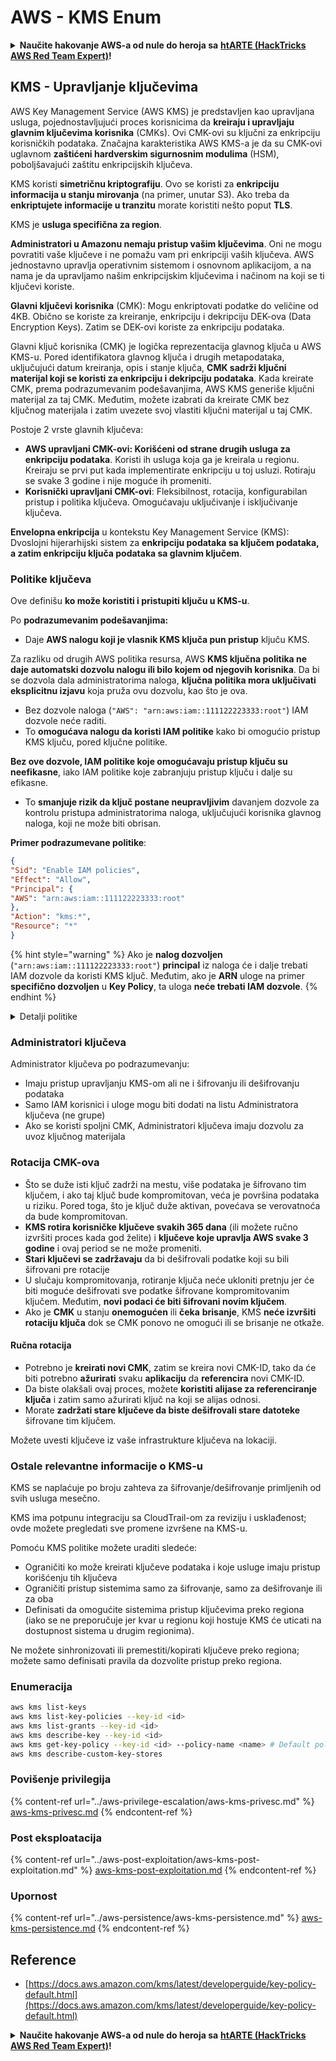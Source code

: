 # AWS - KMS Enum

<details>

<summary><strong>Naučite hakovanje AWS-a od nule do heroja sa</strong> <a href="https://training.hacktricks.xyz/courses/arte"><strong>htARTE (HackTricks AWS Red Team Expert)</strong></a><strong>!</strong></summary>

Drugi načini podrške HackTricks-u:

* Ako želite da vidite **vašu kompaniju reklamiranu na HackTricks-u** ili da **preuzmete HackTricks u PDF formatu** proverite [**PLANOVE ZA PRIJAVU**](https://github.com/sponsors/carlospolop)!
* Nabavite [**zvanični PEASS & HackTricks swag**](https://peass.creator-spring.com)
* Otkrijte [**Porodicu PEASS**](https://opensea.io/collection/the-peass-family), našu kolekciju ekskluzivnih [**NFT-ova**](https://opensea.io/collection/the-peass-family)
* **Pridružite se** 💬 [**Discord grupi**](https://discord.gg/hRep4RUj7f) ili [**telegram grupi**](https://t.me/peass) ili nas **pratite** na **Twitteru** 🐦 [**@hacktricks\_live**](https://twitter.com/hacktricks\_live)**.**
* **Podelite svoje hakovanje trikove slanjem PR-ova na** [**HackTricks**](https://github.com/carlospolop/hacktricks) i [**HackTricks Cloud**](https://github.com/carlospolop/hacktricks-cloud) github repozitorijume.

</details>

## KMS - Upravljanje ključevima

AWS Key Management Service (AWS KMS) je predstavljen kao upravljana usluga, pojednostavljujući proces korisnicima da **kreiraju i upravljaju glavnim ključevima korisnika** (CMKs). Ovi CMK-ovi su ključni za enkripciju korisničkih podataka. Značajna karakteristika AWS KMS-a je da su CMK-ovi uglavnom **zaštićeni hardverskim sigurnosnim modulima** (HSM), poboljšavajući zaštitu enkripcijskih ključeva.

KMS koristi **simetričnu kriptografiju**. Ovo se koristi za **enkripciju informacija u stanju mirovanja** (na primer, unutar S3). Ako treba da **enkriptujete informacije u tranzitu** morate koristiti nešto poput **TLS**.

KMS je **usluga specifična za region**.

**Administratori u Amazonu nemaju pristup vašim ključevima**. Oni ne mogu povratiti vaše ključeve i ne pomažu vam pri enkripciji vaših ključeva. AWS jednostavno upravlja operativnim sistemom i osnovnom aplikacijom, a na nama je da upravljamo našim enkripcijskim ključevima i načinom na koji se ti ključevi koriste.

**Glavni ključevi korisnika** (CMK): Mogu enkriptovati podatke do veličine od 4KB. Obično se koriste za kreiranje, enkripciju i dekripciju DEK-ova (Data Encryption Keys). Zatim se DEK-ovi koriste za enkripciju podataka.

Glavni ključ korisnika (CMK) je logička reprezentacija glavnog ključa u AWS KMS-u. Pored identifikatora glavnog ključa i drugih metapodataka, uključujući datum kreiranja, opis i stanje ključa, **CMK sadrži ključni materijal koji se koristi za enkripciju i dekripciju podataka**. Kada kreirate CMK, prema podrazumevanim podešavanjima, AWS KMS generiše ključni materijal za taj CMK. Međutim, možete izabrati da kreirate CMK bez ključnog materijala i zatim uvezete svoj vlastiti ključni materijal u taj CMK.

Postoje 2 vrste glavnih ključeva:

* **AWS upravljani CMK-ovi: Korišćeni od strane drugih usluga za enkripciju podataka**. Koristi ih usluga koja ga je kreirala u regionu. Kreiraju se prvi put kada implementirate enkripciju u toj usluzi. Rotiraju se svake 3 godine i nije moguće ih promeniti.
* **Korisnički upravljani CMK-ovi**: Fleksibilnost, rotacija, konfigurabilan pristup i politika ključeva. Omogućavaju uključivanje i isključivanje ključeva.

**Envelopna enkripcija** u kontekstu Key Management Service (KMS): Dvoslojni hijerarhijski sistem za **enkripciju podataka sa ključem podataka, a zatim enkripciju ključa podataka sa glavnim ključem**.

### Politike ključeva

Ove definišu **ko može koristiti i pristupiti ključu u KMS-u**.

Po **podrazumevanim podešavanjima:**

*   Daje **AWS nalogu koji je vlasnik KMS ključa pun pristup** ključu KMS.

Za razliku od drugih AWS politika resursa, AWS **KMS ključna politika ne daje automatski dozvolu nalogu ili bilo kojem od njegovih korisnika**. Da bi se dozvola dala administratorima naloga, **ključna politika mora uključivati eksplicitnu izjavu** koja pruža ovu dozvolu, kao što je ova.

* Bez dozvole naloga (`"AWS": "arn:aws:iam::111122223333:root"`) IAM dozvole neće raditi.
*   To **omogućava nalogu da koristi IAM politike** kako bi omogućio pristup KMS ključu, pored ključne politike.

**Bez ove dozvole, IAM politike koje omogućavaju pristup ključu su neefikasne**, iako IAM politike koje zabranjuju pristup ključu i dalje su efikasne.
* To **smanjuje rizik da ključ postane neupravljivim** davanjem dozvole za kontrolu pristupa administratorima naloga, uključujući korisnika glavnog naloga, koji ne može biti obrisan.

**Primer podrazumevane politike**:
```json
{
"Sid": "Enable IAM policies",
"Effect": "Allow",
"Principal": {
"AWS": "arn:aws:iam::111122223333:root"
},
"Action": "kms:*",
"Resource": "*"
}
```
{% hint style="warning" %}
Ako je **nalog dozvoljen** (`"arn:aws:iam::111122223333:root"`) **principal** iz naloga će i dalje trebati IAM dozvole da koristi KMS ključ. Međutim, ako je **ARN** uloge na primer **specifično dozvoljen** u **Key Policy**, ta uloga **neće trebati IAM dozvole**.
{% endhint %}

<details>

<summary>Detalji politike</summary>

Svojstva politike:

* Dokument zasnovan na JSON-u
* Resurs --> Pogođeni resursi (može biti "\*")
* Akcija --> kms:Encrypt, kms:Decrypt, kms:CreateGrant ... (dozvole)
* Efekat --> Dozvoli/Odbij
* Principal --> arn pogođen
* Uslovi (opciono) --> Uslovi za davanje dozvola

Dodele:

* Dozvoljavaju delegiranje vaših dozvola drugom AWS principalu unutar vašeg AWS naloga. Morate ih kreirati koristeći AWS KMS API-je. Može se naznačiti identifikator CMK-a, princip koji prima dozvolu i potrebni nivo operacije (Decrypt, Encrypt, GenerateDataKey...)
* Nakon što je dodela kreirana, izdaju se GrantToken i GrantID

**Pristup**:

* Putem **key policy** -- Ako postoji, ova politika ima **prednost** nad IAM politikom
* Putem **IAM politike**
* Putem **dodela**

</details>

### Administratori ključeva

Administrator ključeva po podrazumevanju:

* Imaju pristup upravljanju KMS-om ali ne i šifrovanju ili dešifrovanju podataka
* Samo IAM korisnici i uloge mogu biti dodati na listu Administratora ključeva (ne grupe)
* Ako se koristi spoljni CMK, Administratori ključeva imaju dozvolu za uvoz ključnog materijala

### Rotacija CMK-ova

* Što se duže isti ključ zadrži na mestu, više podataka je šifrovano tim ključem, i ako taj ključ bude kompromitovan, veća je površina podataka u riziku. Pored toga, što je ključ duže aktivan, povećava se verovatnoća da bude kompromitovan.
* **KMS rotira korisničke ključeve svakih 365 dana** (ili možete ručno izvršiti proces kada god želite) i **ključeve koje upravlja AWS svake 3 godine** i ovaj period se ne može promeniti.
* **Stari ključevi se zadržavaju** da bi dešifrovali podatke koji su bili šifrovani pre rotacije
* U slučaju kompromitovanja, rotiranje ključa neće ukloniti pretnju jer će biti moguće dešifrovati sve podatke šifrovane kompromitovanim ključem. Međutim, **novi podaci će biti šifrovani novim ključem**.
* Ako je **CMK** u stanju **onemogućen** ili **čeka** **brisanje**, KMS **neće izvršiti rotaciju ključa** dok se CMK ponovo ne omogući ili se brisanje ne otkaže.

#### Ručna rotacija

* Potrebno je **kreirati novi CMK**, zatim se kreira novi CMK-ID, tako da će biti potrebno **ažurirati** svaku **aplikaciju** da **referencira** novi CMK-ID.
* Da biste olakšali ovaj proces, možete **koristiti alijase za referenciranje ključa** i zatim samo ažurirati ključ na koji se alijas odnosi.
* Morate **zadržati stare ključeve da biste dešifrovali stare datoteke** šifrovane tim ključem.

Možete uvesti ključeve iz vaše infrastrukture ključeva na lokaciji.

### Ostale relevantne informacije o KMS-u

KMS se naplaćuje po broju zahteva za šifrovanje/dešifrovanje primljenih od svih usluga mesečno.

KMS ima potpunu integraciju sa CloudTrail-om za reviziju i usklađenost; ovde možete pregledati sve promene izvršene na KMS-u.

Pomoću KMS politike možete uraditi sledeće:

* Ograničiti ko može kreirati ključeve podataka i koje usluge imaju pristup korišćenju tih ključeva
* Ograničiti pristup sistemima samo za šifrovanje, samo za dešifrovanje ili za oba
* Definisati da omogućite sistemima pristup ključevima preko regiona (iako se ne preporučuje jer kvar u regionu koji hostuje KMS će uticati na dostupnost sistema u drugim regionima).

Ne možete sinhronizovati ili premestiti/kopirati ključeve preko regiona; možete samo definisati pravila da dozvolite pristup preko regiona.

### Enumeracija
```bash
aws kms list-keys
aws kms list-key-policies --key-id <id>
aws kms list-grants --key-id <id>
aws kms describe-key --key-id <id>
aws kms get-key-policy --key-id <id> --policy-name <name> # Default policy name is "default"
aws kms describe-custom-key-stores
```
### Povišenje privilegija

{% content-ref url="../aws-privilege-escalation/aws-kms-privesc.md" %}
[aws-kms-privesc.md](../aws-privilege-escalation/aws-kms-privesc.md)
{% endcontent-ref %}

### Post eksploatacija

{% content-ref url="../aws-post-exploitation/aws-kms-post-exploitation.md" %}
[aws-kms-post-exploitation.md](../aws-post-exploitation/aws-kms-post-exploitation.md)
{% endcontent-ref %}

### Upornost

{% content-ref url="../aws-persistence/aws-kms-persistence.md" %}
[aws-kms-persistence.md](../aws-persistence/aws-kms-persistence.md)
{% endcontent-ref %}

## Reference

* [https://docs.aws.amazon.com/kms/latest/developerguide/key-policy-default.html](https://docs.aws.amazon.com/kms/latest/developerguide/key-policy-default.html)

<details>

<summary><strong>Naučite hakovanje AWS-a od nule do heroja sa</strong> <a href="https://training.hacktricks.xyz/courses/arte"><strong>htARTE (HackTricks AWS Red Team Expert)</strong></a><strong>!</strong></summary>

Drugi načini podrške HackTricks-u:

* Ako želite da vidite svoju **kompaniju reklamiranu na HackTricks-u** ili **preuzmete HackTricks u PDF formatu** proverite [**PLANOVE ZA PRIJAVU**](https://github.com/sponsors/carlospolop)!
* Nabavite [**zvanični PEASS & HackTricks swag**](https://peass.creator-spring.com)
* Otkrijte [**The PEASS Family**](https://opensea.io/collection/the-peass-family), našu kolekciju ekskluzivnih [**NFT-ova**](https://opensea.io/collection/the-peass-family)
* **Pridružite se** 💬 [**Discord grupi**](https://discord.gg/hRep4RUj7f) ili [**telegram grupi**](https://t.me/peass) ili nas **pratite** na **Twitteru** 🐦 [**@hacktricks\_live**](https://twitter.com/hacktricks\_live)**.**
* **Podelite svoje hakovanje trikove slanjem PR-ova na** [**HackTricks**](https://github.com/carlospolop/hacktricks) i [**HackTricks Cloud**](https://github.com/carlospolop/hacktricks-cloud) github repozitorijume.

</details>
